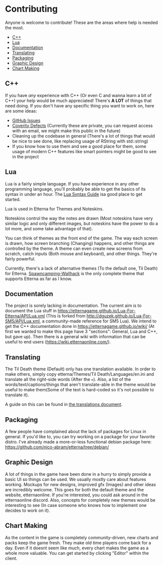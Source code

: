 # Contributing

Anyone is welcome to contribute! These are the areas where help is needed the most.

* [C++](#C++)
* [Lua](#Lua)
* [Documentation](#Documentation)
* [Translating](#Translating)
* [Packaging](#Packaging)
* [Graphic Design](#Graphic-Design)
* [Chart Making](#Chart-Making)

## C++

If you have *any* experience with C++ (Or even C and wanna learn a bit of C++) your help would be much appreciated!
There's **A LOT** of things that need doing. If you don't have any specific thing you want to work on, here are some ideas:

* [GitHub Issues](https://github.com/etternagame/etterna/issues)
* [Coverity Defects](https://scan.coverity.com/projects/etternagame-etterna) (Currently these are private, you can request access with an email, we might make this public in the future)
* Cleaning up the codebase in general (There's a lot of things that would be nice to see done, like replacing usage of RString with std::string)
* If you know how to use them and see a good place for them, some usage of modern C++ features like smart pointers might be good to see in the project

## Lua

Lua is a fairly simple language. If you have experience in any other programming language, you'll probably be able to get the basics of its syntax in under an hour. The [Lua Syntax Guide](https://www.lua.org/pil/contents.html) isa good place to get started.

Lua is used in Etterna for Themes and Noteskins.

Noteskins control the way the notes are drawn (Most noteskins have very similar logic and only different images, but noteskins have the power to do a lot more, and some take advantage of that).

You can think of themes as the front end of the game. The way each screen is drawn, how screen branching (Changing) happens, and other things are controlled by the theme. A theme can even create new screens from scratch, catch inputs (Both mouse and keyboard), and other things. They're fairly powerful.

Currently, there's a lack of alternative themes (To the default one, Til Death) for Etterna. [Spawncamping-Wallhack](https://github.com/ca25nada/spawncamping-wallhack) is the only complete theme that supports Etterna as far as I know.

## Documentation

The project is sorely lacking in documentation. The current aim is to document the Lua stuff in https://etternagame.github.io/Lua-For-Etterna/API/Lua.xml (This is forked from http://dguzek.github.io/Lua-For-SM5/API/Lua.xml, a community-made reference for SM5 Lua). We intend to get the C++ documentation done in https://etternagame.github.io/wiki/ (At first we wanted to make this page have 3 "sections": General, Lua and C++, but gave up). Then there is a general wiki with information that can be useful to end users (https://wiki.etternaonline.com/).

## Translating

The Til Death theme (Default) only has one translation available. In order to make others, simply copy etterna/Themes/Til Death/Languages/en.ini and translate all the right-side words (After the `=`). Also, a list of the words/text/captions/things that aren't translate-able in the theme would be useful to make them(Some of the text is hard-coded so it's not possible to translate it).

A guide on this can be found in [the translations document](Translations.md).

## Packaging

A few people have complained about the lack of packages for Linux in general. If you'd like to, you can try working on a package for your favorite distro. I've already made a more-or-less functional debian package here: https://github.com/nico-abram/etterna/tree/debian/

## Graphic Design

A lot of things in the game have been done in a hurry to simply provide a basic UI so things can be used. We usually mostly care about features working. Mockups for new designs, improved gfx (Images) and other ideas are incredibly welcome. This goes for both the default theme and the website, etternaonline. If you're interested, you could ask around in the etternaonline discord. Also, concepts for completely new themes would be interesting to see (In case someone who knows how to implement one decides to work on it).

## Chart Making

As the content in the game is completely community-driven, new charts and packs keep the game fresh. They make old time players come back for a day. Even if it doesnt seem like much, every chart makes the game as a whole more valuable. You can get started by clicking "Editor" within the client.
